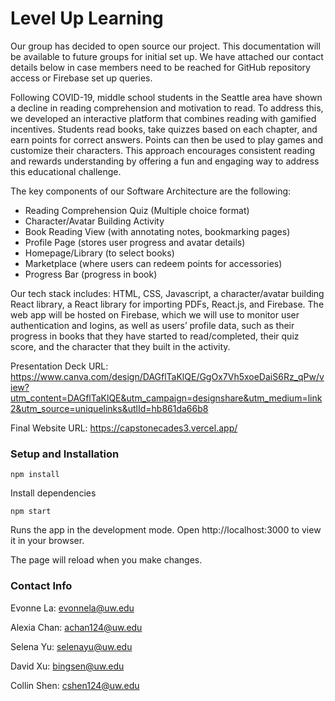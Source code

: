 # Level Up Learning 

Our group has decided to open source our project. This documentation will be available to future groups for initial set up. We have attached our contact details below in case members need to be reached for GitHub repository access or Firebase set up queries.

Following COVID-19, middle school students in the Seattle area have shown a decline in reading comprehension and motivation to read. To address this, we developed an interactive platform that combines reading with gamified incentives. Students read books, take quizzes based on each chapter, and earn points for correct answers. Points can then be used to play games and customize their characters. This approach encourages consistent reading and rewards understanding by offering a fun and engaging way to address this educational challenge.

The key components of our Software Architecture are the following:
* Reading Comprehension Quiz (Multiple choice format)
* Character/Avatar Building Activity
* Book Reading View (with annotating notes, bookmarking pages)
* Profile Page (stores user progress and avatar details)
* Homepage/Library (to select books)
* Marketplace (where users can redeem points for accessories)
* Progress Bar (progress in book)

Our tech stack includes: HTML, CSS, Javascript, a character/avatar building React library, a React library for importing PDFs, React.js, and Firebase. The web app will be hosted on Firebase, which we will use to monitor user authentication and logins, as well as users’ profile data, such as their progress in books that they have started to read/completed, their quiz score, and the character that they built in the activity.

Presentation Deck URL: https://www.canva.com/design/DAGflTaKlQE/GgOx7Vh5xoeDaiS6Rz_qPw/view?utm_content=DAGflTaKlQE&utm_campaign=designshare&utm_medium=link2&utm_source=uniquelinks&utlId=hb861da66b8

Final Website URL: https://capstonecades3.vercel.app/

### Setup and Installation 
```npm install```

Install dependencies

```npm start```

Runs the app in the development mode.
Open http://localhost:3000 to view it in your browser.

The page will reload when you make changes.

### Contact Info
Evonne La: evonnela@uw.edu

Alexia Chan: achan124@uw.edu

Selena Yu: selenayu@uw.edu

David Xu: bingsen@uw.edu

Collin Shen: cshen124@uw.edu

